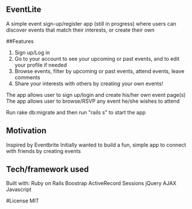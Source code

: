 ## EventLite
A simple event sign-up/register app (still in progress) where users can discover events that match their interests, or create their own

##Features 
1. Sign up/Log in
2. Go to your account to see your upcoming or past events, and to edit your profile if needed
3. Browse events, filter by upcoming or past events, attend events, leave comments
5. Share your interests with others by creating your own events!

The app allows user to sign up/login and create his/her own event page(s) 
The app allows user to browse/RSVP any event he/she wishes to attend

Run rake db:migrate and then run "rails s" to start the app

## Motivation
Inspired by Eventbrite
Initially wanted to build a fun, simple app to connect with friends by creating events

## Tech/framework used
Built with:
Ruby on Rails
Boostrap
ActiveRecord
Sessions
jQuery
AJAX
Javascript 

#License
MIT